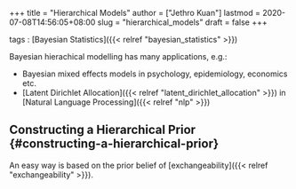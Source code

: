 +++
title = "Hierarchical Models"
author = ["Jethro Kuan"]
lastmod = 2020-07-08T14:56:05+08:00
slug = "hierarchical_models"
draft = false
+++

tags
: [Bayesian Statistics]({{< relref "bayesian_statistics" >}})

Bayesian hierachical modelling has many applications, e.g.:

- Bayesian mixed effects models in psychology, epidemiology, economics etc.
- [Latent Dirichlet Allocation]({{< relref "latent_dirichlet_allocation" >}}) in [Natural Language Processing]({{< relref "nlp" >}})

## Constructing a Hierarchical Prior {#constructing-a-hierarchical-prior}

An easy way is based on the prior belief of [exchangeability]({{< relref "exchangeability" >}}).
